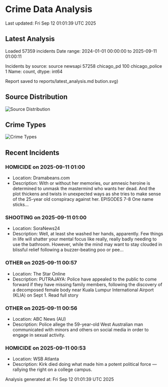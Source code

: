 # Crime Data Analysis
Last updated: Fri Sep 12 01:01:39 UTC 2025

## Latest Analysis

Loaded 57359 incidents
Date range: 2024-01-01 00:00:00 to 2025-09-11 01:00:11

Incidents by source:
source
newsapi           57258
chicago_pd          100
chicago_police        1
Name: count, dtype: int64

Report saved to reports/latest_analysis.md
bution.svg)

## Source Distribution
![Source Distribution](images/source_distribution.svg)

## Crime Types
![Crime Types](images/crime_types.svg)

## Recent Incidents

### HOMICIDE on 2025-09-11 01:00
- Location: Dramabeans.com
- Description: With or without her memories, our amnesic heroine is determined to unmask the mastermind who wants her dead. And the plot thickens and twists in unexpected ways as she tries to make sense of the 25-year old conspiracy against her. EPISODES 7-8 One name sticks…


### SHOOTING on 2025-09-11 01:00
- Location: SoraNews24
- Description: Well, at least she washed her hands, apparently. Few things in life will shatter your mental focus like really, really badly needing to use the bathroom. However, while the mind may want to stay clouded in blissful relief following a buzzer-beating poo or pee…


### OTHER on 2025-09-11 00:57
- Location: The Star Online
- Description: PUTRAJAYA: Police have appealed to the public to come forward if they have missing family members, following the discovery of a decomposed female body near Kuala Lumpur International Airport (KLIA) on Sept 1. Read full story


### OTHER on 2025-09-11 00:56
- Location: ABC News (AU)
- Description: Police allege the 59-year-old West Australian man communicated with minors and others on social media in order to engage in sexual activity.


### HOMICIDE on 2025-09-11 00:53
- Location: WSB Atlanta
- Description: Kirk died doing what made him a potent political force — rallying the right on a college campus.

Analysis generated at: Fri Sep 12 01:01:39 UTC 2025
